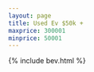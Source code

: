 ```yaml
---
layout: page
title: Used Ev $50k +
maxprice: 300001
minprice: 50001
---
```



{% include bev.html %}